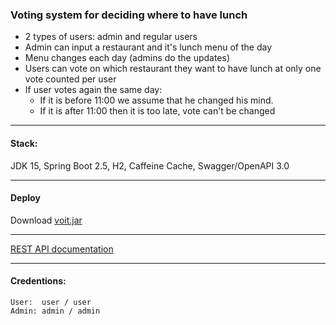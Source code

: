 ### Voting system for deciding where to have lunch

- 2 types of users: admin and regular users
- Admin can input a restaurant and it's lunch menu of the day
- Menu changes each day (admins do the updates)
- Users can vote on which restaurant they want to have lunch at only one vote counted per user
- If user votes again the same day:
    * If it is before 11:00 we assume that he changed his mind.
    * If it is after 11:00 then it is too late, vote can't be changed

-------------------------------------------------------------
#### Stack: 
JDK 15, Spring Boot 2.5, H2, Caffeine Cache, Swagger/OpenAPI 3.0

-------------------------------------------------------------
#### Deploy
Download [voit.jar]()

-----------------------------------------------------
[REST API documentation](http://localhost:8080/swagger-ui.html)  

-----------------------------------------------------
#### Credentions:
```
User:  user / user
Admin: admin / admin
